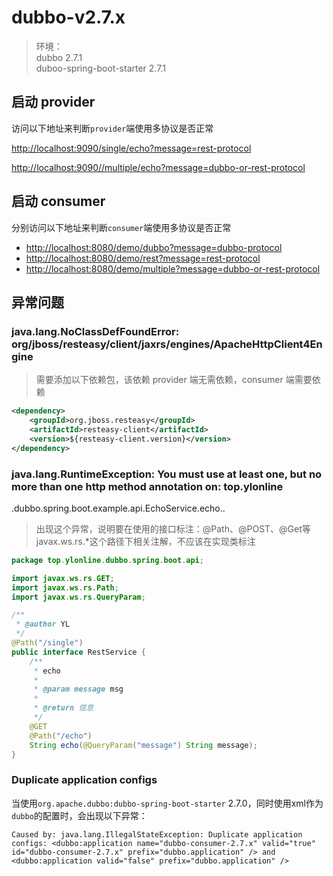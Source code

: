 # dubbo-v2.7.x
> 环境：  
> dubbo 2.7.1  
> duboo-spring-boot-starter 2.7.1



## 启动 provider

访问以下地址来判断`provider`端使用多协议是否正常

[http://localhost:9090/single/echo?message=rest-protocol](http://localhost:9090/single/echo?message=rest-protocol)

[http://localhost:9090//multiple/echo?message=dubbo-or-rest-protocol](http://localhost:9090/multiple/echo?message=dubbo-or-rest-protocol)



<!-- more -->



## 启动 consumer

分别访问以下地址来判断`consumer`端使用多协议是否正常
- [http://localhost:8080/demo/dubbo?message=dubbo-protocol](http://localhost:8080/demo/dubbo?message=dubbo-protocol)
- [http://localhost:8080/demo/rest?message=rest-protocol](http://localhost:8080/demo/rest?message=rest-protocol)
- [http://localhost:8080/demo/multiple?message=dubbo-or-rest-protocol](http://localhost:8080/demo/multiple?message=dubbo-or-rest-protocol)



## 异常问题

### java.lang.NoClassDefFoundError: org/jboss/resteasy/client/jaxrs/engines/ApacheHttpClient4Engine

> 需要添加以下依赖包，该依赖 provider 端无需依赖，consumer 端需要依赖

```xml
<dependency>
    <groupId>org.jboss.resteasy</groupId>
    <artifactId>resteasy-client</artifactId>
    <version>${resteasy-client.version}</version>
</dependency>
```



### java.lang.RuntimeException: You must use at least one, but no more than one http method annotation on: top.ylonline
.dubbo.spring.boot.example.api.EchoService.echo..

> 出现这个异常，说明要在使用的接口标注：@Path、@POST、@Get等javax.ws.rs.*这个路径下相关注解，不应该在实现类标注



```java
package top.ylonline.dubbo.spring.boot.api;

import javax.ws.rs.GET;
import javax.ws.rs.Path;
import javax.ws.rs.QueryParam;

/**
 * @author YL
 */
@Path("/single")
public interface RestService {
    /**
     * echo
     *
     * @param message msg
     *
     * @return 信息
     */
    @GET
    @Path("/echo")
    String echo(@QueryParam("message") String message);
}
```

### Duplicate application configs
当使用`org.apache.dubbo:dubbo-spring-boot-starter` 2.7.0，同时使用xml作为`dubbo`的配置时，会出现以下异常：
```text
Caused by: java.lang.IllegalStateException: Duplicate application configs: <dubbo:application name="dubbo-consumer-2.7.x" valid="true" id="dubbo-consumer-2.7.x" prefix="dubbo.application" /> and <dubbo:application valid="false" prefix="dubbo.application" />
```